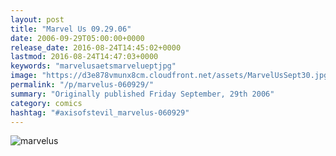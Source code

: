 ```yaml
---
layout: post
title: "Marvel Us 09.29.06"
date: 2006-09-29T05:00:00+0000
release_date: 2016-08-24T14:45:02+0000
lastmod: 2016-08-24T14:47:03+0000
keywords: "marvelusaetsmarvelueptjpg"
image: "https://d3e878vmunx8cm.cloudfront.net/assets/MarvelUsSept30.jpg"
permalink: "/p/marvelus-060929/"
summary: "Originally published Friday September, 29th 2006"
category: comics
hashtag: "#axisofstevil_marvelus-060929"
---
```


![marvelus](https://d3e878vmunx8cm.cloudfront.net/assets/MarvelUsSept30.jpg)
